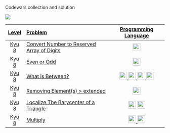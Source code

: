 Codewars collection and solution

<a href="https://www.codewars.com/users/aysf/completed"><img src="https://www.codewars.com/users/aysf/badges/large">

|Level|Problem|Programming Language|
|:-:|:-| :-:|
|Kyu 8| [Convert Number to Reserved Array of Digits](https://www.codewars.com/kata/5583090cbe83f4fd8c000051) | <a href="https://github.com/ansufw/codewars-swift-convertNumberToReversedArrayOfDigits"><img src="https://github.com/ansufw/devicon/blob/master/icons/swift/swift-original.svg" width="24"> </a> |
|Kyu 8| [Even or Odd](https://www.codewars.com/kata/53da3dbb4a5168369a0000fe) | <a href="https://www.codewars.com/users/aysf"><img src="https://github.com/aysf/devicon/blob/master/icons/go/go-original.svg" width="24"> </a> |
|Kyu 8| [What is Between?](https://www.codewars.com/kata/55ecd718f46fba02e5000029) | <a href="https://www.codewars.com/users/aysf"><img src="https://github.com/aysf/devicon/blob/master/icons/go/go-original.svg" width="24"> </a>  <a href="https://www.codewars.com/kata/55ecd718f46fba02e5000029/solutions/javascript"><img src="https://github.com/aysf/devicon/blob/master/icons/nodejs/nodejs-original.svg" width="24"></a>  <a href="https://www.codewars.com/users/aysf"><img src="https://github.com/aysf/devicon/blob/master/icons/ruby/ruby-original.svg" width="24"></a> <a href="https://www.codewars.com/users/aysf"><img src="https://github.com/aysf/devicon/blob/master/icons/elixir/elixir-original.svg" width="24"></a> |
|Kyu 8| [Removing Element(s)](https://www.codewars.com/kata/5769b3802ae6f8e4890009d2) > [extended](https://github.com/aysf/removing-element)| <a href="https://www.codewars.com/users/aysf"><img src="https://github.com/aysf/devicon/blob/master/icons/go/go-original.svg" width="24"> </a> |
|Kyu 8| [Localize The Barycenter of a Triangle](https://www.codewars.com/kata/5601c5f6ba804403c7000004) | <a href="https://www.codewars.com/users/aysf"><img src="https://github.com/aysf/devicon/blob/master/icons/go/go-original.svg" width="24"> </a> <a href="https://www.codewars.com/users/aysf"><img src="https://github.com/aysf/devicon/blob/master/icons/ruby/ruby-original.svg" width="24"></a> |
|Kyu 8| [Multiply](https://www.codewars.com/kata/50654ddff44f800200000004) | <a href="https://www.codewars.com/users/aysf"><img src="https://github.com/aysf/devicon/blob/master/icons/go/go-original.svg" width="24"> </a> <a href="https://www.codewars.com/users/aysf"><img src="https://github.com/aysf/devicon/blob/master/icons/ruby/ruby-original.svg" width="24"></a> |

